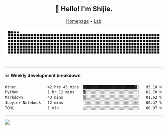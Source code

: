 <h2 align="center">👋 Hello! I'm Shijie.</h2>
<p align="center">
  <a href="https://xu-shi-jie.github.io"> Homepage</a> •
  <a href="https://onodalab.ees.hokudai.ac.jp"> Lab </a>
</p>

![Snake animation](https://github.com/xu-shi-jie/xu-shi-jie/blob/output/github-snake.svg)


-------

📊 **Weekly development breakdown**
<!--START_SECTION:waka-->

```txt
Other              42 hrs 45 mins  ███████████████████████▓░   95.10 %
Python             1 hr 12 mins    ▓░░░░░░░░░░░░░░░░░░░░░░░░   02.70 %
Markdown           43 mins         ▒░░░░░░░░░░░░░░░░░░░░░░░░   01.62 %
Jupyter Notebook   12 mins         ░░░░░░░░░░░░░░░░░░░░░░░░░   00.47 %
TOML               1 min           ░░░░░░░░░░░░░░░░░░░░░░░░░   00.07 %
```

<!--END_SECTION:waka-->

-------
![](https://komarev.com/ghpvc/?username=xu-shi-jie&style=flat-square&color=blue) 

